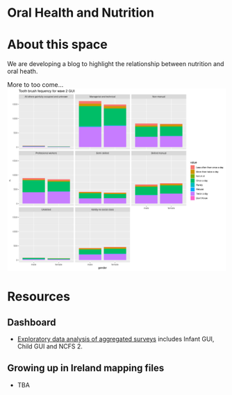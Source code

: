 Oral Health and Nutrition
================

# About this space

We are developing a blog to highlight the relationship between nutrition
and oral heath.

More to too come…
![](README_files/figure-gfm/unnamed-chunk-1-1.png)<!-- -->

# Resources

## Dashboard

-   [Exploratory data analysis of aggregated
    surveys](https://dduh.shinyapps.io/dduh/) includes Infant GUI, Child
    GUI and NCFS 2.

## Growing up in Ireland mapping files

-   TBA
